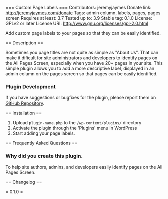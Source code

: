=== Custom Page Labels ===
Contributors: jeremyjaymes
Donate link: http://jeremyjaymes.com/donate
Tags: admin column, labels, pages, pages screen
Requires at least: 3.7
Tested up to: 3.9
Stable tag: 0.1.0
License: GPLv2 or later
License URI: http://www.gnu.org/licenses/gpl-2.0.html

Add custom page labels to your pages so that they can be easily identified.

== Description ==

Sometimes you page titles are not quite as simple as "About Us". That can make it dificult for site administrators and developers to identify pages on the All Pages Screen, especially when you have 20+ pages in your site. This simple plugin allows you to add a more descriptive label, displayed in an admin column on the pages screen so that pages can be easily identified.

### Plugin Development

If you have suggestions or bugfixes for the plugin, please report them on
[GitHub Repository](https://github.com/jeremyjaymes/custom-page-labels).

== Installation ==

1. Upload `plugin-name.php` to the `/wp-content/plugins/` directory
2. Activate the plugin through the 'Plugins' menu in WordPress
3. Start adding your page labels.

== Frequently Asked Questions ==

### Why did you create this plugin.

To help site authors, admins, and developers easily identify pages on the All Pages Screen.

== Changelog ==

= 0.1.0 =

